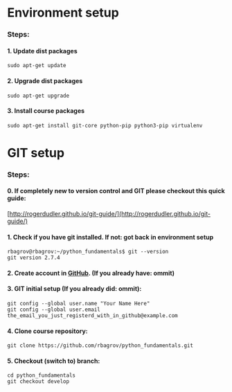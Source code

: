 # Environment setup

### Steps:
#### 1. Update dist packages
```
sudo apt-get update
```
#### 2. Upgrade dist packages
```
sudo apt-get upgrade
```
#### 3. Install course packages
```
sudo apt-get install git-core python-pip python3-pip virtualenv
```

# GIT setup

### Steps:
#### 0. If completely new to version control and GIT please checkout this quick guide:
[http://rogerdudler.github.io/git-guide/](http://rogerdudler.github.io/git-guide/)

#### 1. Check if you have git installed. If not: got back in environment setup
```
rbagrov@rbagrov:~/python_fundamentals$ git --version
git version 2.7.4
```
#### 2. Create account in [GitHub](https://github.com/join?source=header-home). (If you already have: ommit)
#### 3. GIT initial setup (If you already did: ommit):
```
git config --global user.name "Your Name Here"
git config --global user.email the_email_you_just_registerd_with_in_github@example.com
```
#### 4. Clone course repository:
```
git clone https://github.com/rbagrov/python_fundamentals.git
```
#### 5. Checkout (switch to) branch:
```
cd python_fundamentals
git checkout develop
```
